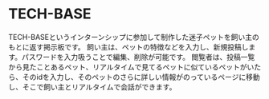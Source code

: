 # TECH-BASE
TECH-BASEというインターンシップに参加して制作した迷子ペットを飼い主のもとに返す掲示板です。
飼い主は、ペットの特徴などを入力し、新規投稿します。パスワードを入力吸うことで編集、削除が可能です。
閲覧者は、投稿一覧から見たことあるペット、リアルタイムで見てるペットに似ているペットがいたら、そのidを入力し、そのペットのさらに詳しい情報がのっているページに移動し、そこで飼い主とリアルタイムで会話ができます。
